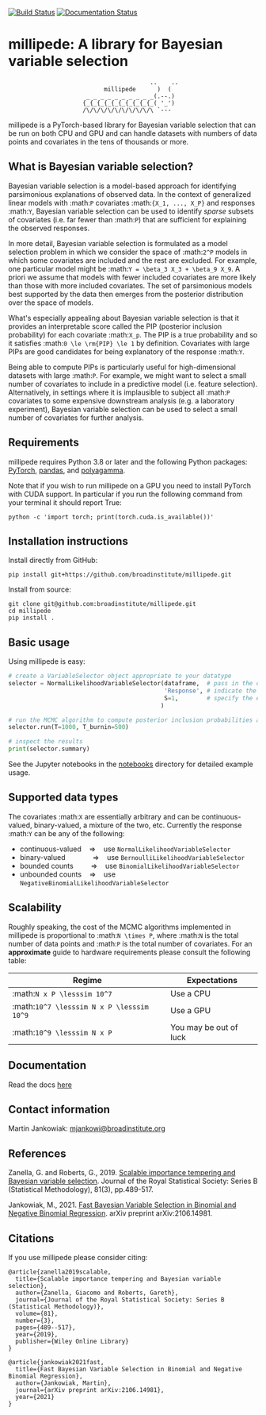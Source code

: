 [![Build Status](https://github.com/broadinstitute/millipede/workflows/CI/badge.svg)](https://github.com/broadinstitute/millipede/actions)
[![Documentation Status](https://readthedocs.org/projects/millipede/badge/?version=latest)](https://millipede.readthedocs.io/en/latest/?badge=latest)
      

# millipede: A library for Bayesian variable selection
```
                                        ..    ..
                           millipede      )  (
                      _ _ _ _ _ _ _ _ _ _(.--.)
                     {_{_{_{_{_{_{_{_{_{_( '_')
                     /\/\/\/\/\/\/\/\/\/\ `---
```

millipede is a PyTorch-based library for Bayesian variable selection that can be run on both CPU and GPU and
can handle datasets with numbers of data points and covariates in the tens of thousands or more.
 
## What is Bayesian variable selection?

Bayesian variable selection is a model-based approach for identifying parsimonious explanations of observed data.
In the context of generalized linear models with :math:`P` covariates :math:`{X_1, ..., X_P}` and responses :math:`Y`, 
Bayesian variable selection can be used to identify *sparse* subsets of covariates (i.e. far fewer than :math:`P`) 
that are sufficient for explaining the observed responses.

In more detail, Bayesian variable selection is formulated as a model selection problem in which we consider 
the space of :math:`2^P` models in which some covariates are included and the rest are excluded.
For example, one particular model might be :math:`Y = \beta_3 X_3 + \beta_9 X_9`.
A priori we assume that models with fewer included covariates are more likely than those with more included covariates.
The set of parsimonious models best supported by the data then emerges from the posterior distribution over the space of models.

What's especially appealing about Bayesian variable selection is that it provides an interpretable score
called the PIP (posterior inclusion probability) for each covariate :math:`X_p`. 
The PIP is a true probability and so it satisfies :math:`0 \le \rm{PIP} \le 1` by definition.
Covariates with large PIPs are good candidates for being explanatory of the response :math:`Y`.

Being able to compute PIPs is particularly useful for high-dimensional datasets with large :math:`P`.
For example, we might want to select a small number of covariates to include in a predictive model (i.e. feature selection). 
Alternatively, in settings where it is implausible to subject all :math:`P` covariates to 
some expensive downstream analysis (e.g. a laboratory experiment),
Bayesian variable selection can be used to select a small number of covariates for further analysis. 
  

## Requirements

millipede requires Python 3.8 or later and the following Python packages: [PyTorch](https://pytorch.org/), [pandas](https://pandas.pydata.org/), and [polyagamma](https://github.com/zoj613/polyagamma). 

Note that if you wish to run millipede on a GPU you need to install PyTorch with CUDA support. 
In particular if you run the following command from your terminal it should report True:
```
python -c 'import torch; print(torch.cuda.is_available())'
```


## Installation instructions

Install directly from GitHub:

```pip install git+https://github.com/broadinstitute/millipede.git```

Install from source:
```
git clone git@github.com:broadinstitute/millipede.git
cd millipede
pip install .
```

## Basic usage

Using millipede is easy:
```python
# create a VariableSelector object appropriate to your datatype
selector = NormalLikelihoodVariableSelector(dataframe,  # pass in the data
                                            'Response', # indicate the column of responses
                                            S=1,        # specify the expected number of covariates to include a priori
                                           )

# run the MCMC algorithm to compute posterior inclusion probabilities and other posterior quantities of interest
selector.run(T=1000, T_burnin=500)

# inspect the results
print(selector.summary)
```

See the Jupyter notebooks in the [notebooks](https://github.com/broadinstitute/millipede/tree/master/notebooks) directory for detailed example usage.


## Supported data types 

The covariates :math:`X` are essentially arbitrary and can be continuous-valued, binary-valued, a mixture of the two, etc.
Currently the response :math:`Y` can be any of the following:
- continuous-valued &nbsp;&nbsp; => &nbsp;&nbsp; use `NormalLikelihoodVariableSelector`
- binary-valued &nbsp;&nbsp;&nbsp; &nbsp;&nbsp; &nbsp; &nbsp; &nbsp; => &nbsp;&nbsp; use `BernoulliLikelihoodVariableSelector`
- bounded counts  &nbsp;&nbsp;&nbsp; &nbsp; &nbsp; => &nbsp;&nbsp; use `BinomialLikelihoodVariableSelector`
- unbounded counts  &nbsp;&nbsp; => &nbsp;&nbsp; use `NegativeBinomialLikelihoodVariableSelector`


## Scalability

Roughly speaking, the cost of the MCMC algorithms implemented in millipede is proportional
 to :math:`N \times P`, where :math:`N` is the total number of data points and :math:`P` is the total number of covariates. 
For an **approximate** guide to hardware requirements please consult the following table:

| Regime                                    | Expectations           |
| ------------------------------------------|------------------------|
| :math:`N x P \lesssim 10^7`               | Use a CPU              |
| :math:`10^7 \lesssim N x P \lesssim 10^9` | Use a GPU              |
| :math:`10^9 \lesssim N x P`               | You may be out of luck |


## Documentation

Read the docs [here](https://millipede.readthedocs.io/en/latest/)


## Contact information

Martin Jankowiak: mjankowi@broadinstitute.org


## References

Zanella, G. and Roberts, G., 2019. [Scalable importance tempering and Bayesian variable selection](https://rss.onlinelibrary.wiley.com/doi/abs/10.1111/rssb.12316). Journal of the Royal Statistical Society: Series B (Statistical Methodology), 81(3), pp.489-517.

Jankowiak, M., 2021. [Fast Bayesian Variable Selection in Binomial and Negative Binomial Regression](https://arxiv.org/abs/2106.14981). arXiv preprint arXiv:2106.14981.

## Citations

If you use millipede please consider citing:
```
@article{zanella2019scalable,
  title={Scalable importance tempering and Bayesian variable selection},
  author={Zanella, Giacomo and Roberts, Gareth},
  journal={Journal of the Royal Statistical Society: Series B (Statistical Methodology)},
  volume={81},
  number={3},
  pages={489--517},
  year={2019},
  publisher={Wiley Online Library}
}

@article{jankowiak2021fast,
  title={Fast Bayesian Variable Selection in Binomial and Negative Binomial Regression},
  author={Jankowiak, Martin},
  journal={arXiv preprint arXiv:2106.14981},
  year={2021}
}
```
